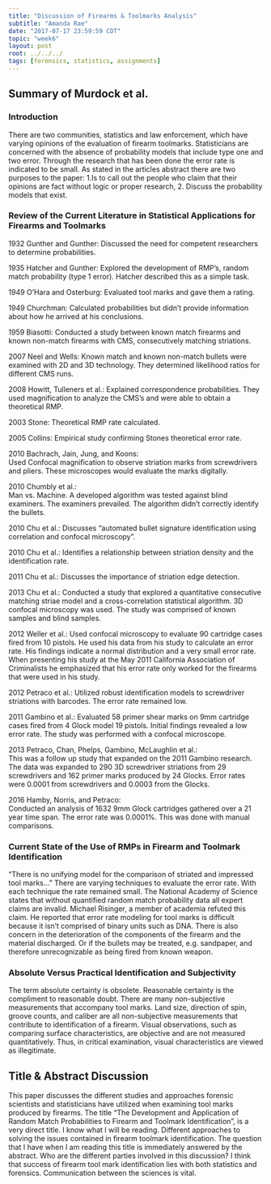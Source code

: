 ```yaml
---
title: "Discussion of Firearms & Toolmarks Analysis"
subtitle: "Amanda Rae"
date: "2017-07-17 23:59:59 CDT"
topic: "week6"
layout: post
root: ../../../
tags: [forensics, statistics, assignments]
---
```

 
## Summary of Murdock et al.


### Introduction 



There are two communities, statistics and law enforcement, which have varying opinions of the evaluation of firearm toolmarks. Statisticians are concerned with the absence of probability models that include type one and two error. Through the research that has been done the error rate is indicated to be small. 
As stated in the articles abstract there are two purposes to the paper: 1.Is to call out the people who claim that their opinions are fact without logic or proper research, 2. Discuss the probability models that exist. 


### Review of the Current Literature in Statistical Applications for Firearms and Toolmarks



1932 Gunther and Gunther: 
Discussed the need for competent researchers to determine probabilities. 


1935 Hatcher and Gunther: 
Explored the development of RMP’s, random match probability (type 1 error). Hatcher described this as a simple task. 


1949 O’Hara and Osterburg: 
Evaluated tool marks and gave them a rating. 


1949 Churchman: 
Calculated probabilities but didn’t provide information about how he arrived at his conclusions. 


1959 Biasotti: 
Conducted a study between known match firearms and known non-match firearms with CMS, consecutively matching striations. 


2007 Neel and Wells: 
Known match and known non-match bullets were examined with 2D and 3D technology. They determined likelihood ratios for different CMS runs. 


2008 Howitt, Tulleners et al.: 
Explained correspondence probabilities. They used magnification to analyze the CMS’s and were able to obtain a theoretical RMP. 


2003 Stone: 
Theoretical RMP rate calculated. 


2005 Collins: 
Empirical study confirming Stones theoretical error rate. 


2010 Bachrach, Jain, Jung, and Koons:  
Used Confocal magnification to observe striation marks from screwdrivers and pliers. These microscopes would evaluate the marks digitally. 

2010 Chumbly et al.:  
Man vs. Machine. A developed algorithm was tested against blind examiners. The examiners prevailed. The algorithm didn’t correctly identify the bullets. 


2010 Chu et al.: 
Discusses “automated bullet signature identification using correlation and confocal microscopy”. 


2010 Chu et al.: 
Identifies a relationship between striation density and the identification rate. 


2011 Chu et al.: 
Discusses the importance of striation edge detection. 


2013 Chu et al.: 
Conducted a study that explored a quantitative consecutive matching striae model and a cross-correlation statistical algorithm. 3D confocal microscopy was used. The study was comprised of known samples and blind samples. 


2012 Weller et al.: 
Used confocal microscopy to evaluate 90 cartridge cases fired from 10 pistols. He used his data from his study to calculate an error rate. His findings indicate a normal distribution and a very small error rate. When presenting his study at the May 2011 California Association of Criminalists he emphasized that his error rate only worked for the firearms that were used in his study. 


2012 Petraco et al.: 
Utilized robust identification models to screwdriver striations with barcodes. The error rate remained low. 


2011 Gambino et al.: 
Evaluated 58 primer shear marks on 9mm cartridge cases fired from 4 Glock model 19 pistols. Initial findings revealed a low error rate. The study was performed with a confocal microscope.  


2013 Petraco, Chan, Phelps, Gambino, McLaughlin et al.:  
This was a follow up study that expanded on the 2011 Gambino research. The data was expanded to 290 3D screwdriver striations from 29 screwdrivers and 162 primer marks produced by 24 Glocks. Error rates were 0.0001 from screwdrivers and 0.0003 from the Glocks. 


2016 Hamby, Norris, and Petraco:  
Conducted an analysis of 1632 9mm Glock cartridges gathered over a 21 year time span. The error rate was 0.0001%. This was done with manual comparisons. 



### Current State of the Use of RMPs in Firearm and Toolmark Identification



“There is no unifying model for the comparison of striated and impressed tool marks…”
There are varying techniques to evaluate the error rate. With each technique the rate remained small. 
The National Academy of Science states that without quantified random match probability data all expert claims are invalid. 
Michael Risinger, a member of academia refuted this claim. He reported that error rate modeling for tool marks is difficult because it isn’t comprised of binary units such as DNA. 
There is also concern in the deterioration of the components of the firearm and the material discharged. Or if the bullets may be treated, e.g. sandpaper, and therefore unrecognizable as being fired from known weapon. 


### Absolute Versus Practical Identification and Subjectivity



The term absolute certainty is obsolete. Reasonable certainty is the compliment to reasonable doubt. 
There are many non-subjective measurements that accompany tool marks. Land size, direction of spin, groove counts, and caliber are all non-subjective measurements that contribute to identification of a firearm. Visual observations, such as comparing surface characteristics, are objective and are not measured quantitatively. Thus, in critical examination, visual characteristics are viewed as illegitimate.   

## Title & Abstract Discussion



This paper discusses the different studies and approaches forensic scientists and statisticians have utilized when examining tool marks produced by firearms. The title “The Development and Application of Random Match Probabilities to Firearm and Toolmark Identification”, is a very direct title. I know what I will be reading. Different approaches to solving the issues contained in firearm toolmark identification. The question that I have when I am reading this title is immediately answered by the abstract. Who are the different parties involved in this discussion? I think that success of firearm tool mark identification lies with both statistics and forensics. Communication between the sciences is vital. 






